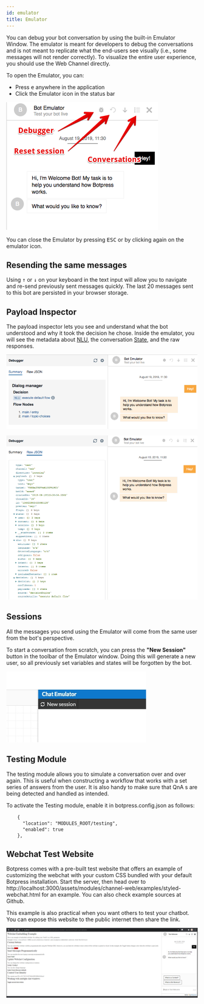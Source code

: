 ```yaml
---
id: emulator
title: Emulator
---
```


You can debug your bot conversation by using the built-in Emulator Window. The emulator is meant for developers to debug the conversations and is not meant to replicate what the end-users see visually (i.e., some messages will not render correctly). To visualize the entire user experience, you should use the Web Channel directly.

To open the Emulator, you can:

- Press <kbd>e</kbd> anywhere in the application
- Click the Emulator icon in the status bar

![Emulator Window](../assets/emulator_icons.png)

You can close the Emulator by pressing <kbd>ESC</kbd> or by clicking again on the emulator icon.

## Resending the same messages

Using <kbd>↑</kbd> or <kbd>↓</kbd> on your keyboard in the text input will allow you to navigate and re-send previously sent messages quickly. The last 20 messages sent to this bot are persisted in your browser storage.

## Payload Inspector

The payload inspector lets you see and understand what the bot understood and why it took the decision he chose. Inside the emulator, you will see the metadata about [NLU](nlu), the conversation [State](dialog), and the raw responses.

![Emulator Window](../assets/emulator_win_inspector.png)

![Emulator Window](../assets/emulator_win_raw_json.png)

## Sessions

All the messages you send using the Emulator will come from the same user from the bot's perspective.

To start a conversation from scratch, you can press the **"New Session"** button in the toolbar of the Emulator window. Doing this will generate a new user, so all previously set variables and states will be forgotten by the bot.

![Emulator Window](../assets/emulator_win_newsession.jpg)

## Testing Module

The testing module allows you to simulate a conversation over and over again. This is useful when constructing a workflow that works with a set series of answers from the user. It is also handy to make sure that QnA s are being detected and handled as intended.

To activate the Testing module, enable it in botpress.config.json as follows:

```
    {
      "location": "MODULES_ROOT/testing",
      "enabled": true
    },
```

## Webchat Test Website
Botpress comes with a pre-built test website that offers an example of customizing the webchat with your custom CSS bundled with your default Botpress installation. Start the server, then head over to http://localhost:3000/assets/modules/channel-web/examples/styled-webchat.html for an example. You can also check example sources at Github.

This example is also practical when you want others to test your chatbot. You can expose this website to the public internet then share the link.

![Test Website](../assets/test_website.png)
